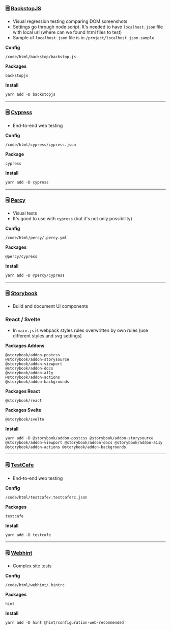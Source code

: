 ### &#128466; [BackstopJS](https://github.com/garris/BackstopJS)

-   Visual regression testing comparing DOM screenshots
-   Settings go through node script. It's needed to have `localhost.json` file with local url (where can we found html files to test)
-   Sample of `localhost.json` file is in `/project/localhost.json.sample`

**Config**

    /code/html/backstop/backstop.js

**Packages**

    backstopjs

**Install**

    yarn add -D backstopjs

---

### &#128466; [Cypress](https://www.cypress.io)

-   End-to-end web testing

**Config**

    /code/html/cypress/cypress.json

**Package**

    cypress

**Install**

    yarn add -D cypress

---

### &#128466; [Percy](https://percy.io)

-   Visual tests
-   It's good to use with `cypress` (but it's not only possibility)

**Config**

    /code/html/percy/.percy.yml

**Packages**

    @percy/cypress

**Install**

    yarn add -D @percy/cypress

---

### &#128466; [Storybook](https://storybook.js.org)

-   Build and document UI components

### React / Svelte

-   In `main.js` is webpack styles rules overwritten by own rules (use different styles and svg settings)

**Packages Addons**

    @storybook/addon-postcss
    @storybook/addon-storysource
    @storybook/addon-viewport
    @storybook/addon-docs
    @storybook/addon-a11y
    @storybook/addon-actions
    @storybook/addon-backgrounds

**Packages React**

    @storybook/react

**Packages Svelte**

    @storybook/svelte

**Install**

    yarn add -D @storybook/addon-postcss @storybook/addon-storysource @storybook/addon-viewport @storybook/addon-docs @storybook/addon-a11y @storybook/addon-actions @storybook/addon-backgrounds

---

### &#128466; [TestCafe](https://devexpress.github.io/testcafe/)

-   End-to-end web testing

**Config**

    /code/html/testcafe/.testcaferc.json

**Packages**

    testcafe

**Install**

    yarn add -D testcafe

---

### &#128466; [Webhint](https://webhint.io)

-   Complex site tests

**Config**

    /code/html/webhint/.hintrc

**Packages**

    hint

**Install**

    yarn add -D hint @hint/configuration-web-recommended
